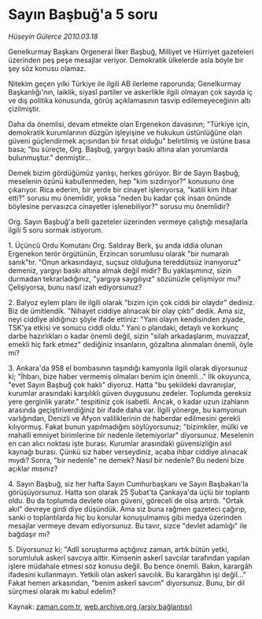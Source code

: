 # Sayın Başbuğ'a 5 soru

*Hüseyin Gülerce 2010.03.18*

<td class="columnist-detail">
<p>Genelkurmay Başkanı Orgeneral İlker Başbuğ, Milliyet ve Hürriyet gazeteleri üzerinden peş peşe mesajlar veriyor. Demokratik ülkelerde asla böyle bir şey söz konusu olamaz.</p>
<p>
<div id="haberMetinDiv">
<p>Nitekim geçen yılki Türkiye ile ilgili AB ilerleme raporunda; Genelkurmay Başkanlığı'nın, laiklik, siyasî partiler ve askerlikle ilgili olmayan çok sayıda iç ve dış politika konusunda, görüş açıklamasının tasvip edilemeyeceğinin altı çizilmiştir.
<p> Daha da önemlisi, devam etmekte olan Ergenekon davasının; "Türkiye için, demokratik kurumlarının düzgün işleyişine ve hukukun üstünlüğüne olan güveni güçlendirmek açısından bir fırsat olduğu" belirtilmiş ve üstüne basa basa; "bu süreçte, Org. Başbuğ, yargıyı baskı altına alan yorumlarda bulunmuştur." denmiştir...
<p> Demek bizim gördüğümüz yanlışı, herkes görüyor. Bir de Sayın Başbuğ, meselenin özünü kabullenmeden, hep "kim sızdırıyor?" konusunu öne çıkarıyor. Rica ederim, bir yerde bir cinayet işleniyorsa, "katili kim ihbar etti?" sorusu mu önemlidir, yoksa "neden bu kadar çok insan önünde böylesine pervasızca cinayetler işlenebiliyor?" sorusu mu önemlidir?
<p> Org. Sayın Başbuğ'a belli gazeteler üzerinden vermeye çalıştığı mesajlarla ilgili 5 soru sormak istiyorum.
<p> 1. Üçüncü Ordu Komutanı Org. Saldıray Berk, şu anda iddia olunan Ergenekon terör örgütünün, Erzincan sorumlusu olarak "bir numaralı sanık"tır. "Onun arkasındayız, suçsuz olduğuna tereddütsüz inanıyoruz" demeniz, yargıyı baskı altına almak değil midir? Bu yaklaşımınız, sizin durmadan tekrarladığınız, "yargıya saygılıyız" sözünüzle çelişmiyor mu? Çelişiyorsa, bunu nasıl izah ediyorsunuz?
<p> 2. Balyoz eylem planı ile ilgili olarak "bizim için çok ciddi bir olaydır" dediniz. Biz de ümitlendik. "Nihayet ciddiye alınacak bir olay çıktı" dedik. Ama siz, neyi ciddiye aldığınızı şöyle ifade ettiniz: "Yani olayın kendisinden ziyade, TSK'ya etkisi ve sonucu ciddi oldu." Yani o plandaki, detaylı ve korkunç darbe hazırlıkları o kadar önemli değil, sizin "silah arkadaşlarım, muvazzaf, emekli hiç fark etmez" dediğiniz insanların, gözaltına alınmaları önemli, öyle mi?
<p> 3. Ankara'da 958 el bombasının taşındığı kamyonla ilgili olarak diyorsunuz ki; "İhbarı, bize haber vermemiş olmaları benim için önemli..." İlk okuyunca, "evet Sayın Başbuğ çok haklı" diyoruz. Hatta "bu şekildeki davranışlar, kurumlar arasındaki karşılıklı güven duygusunu zedeler. Toplumda gereksiz yere gerginlik yaratır." tespitiniz çok isabetli. Ancak, o kadar uzun izahların arasında geçiştiriverdiğiniz bir ifade daha var. İlgili yönerge, bu kamyonun varlığından, Denizli ve Afyon valiliklerinin de haberdar edilmesini gerekli kılıyormuş. Fakat bunun yapılmadığını söylüyorsunuz; "bizimkiler, mülki ve mahalli emniyet birimlerine bir nedenle iletemiyorlar" diyorsunuz. Meselenin en can alıcı noktası işte burası. Kurumlar arasındaki güvensizliğin asıl kaynağı burası. Çünkü siz haber verseydiniz, acaba ihbar ciddiye alınacak mıydı? Sonra, "bir nedenle" ne demek? Nasıl bir nedenle? Bu nedeni bize açıklar mısınız?
<p> 4. Sayın Başbuğ, siz her hafta Sayın Cumhurbaşkanı ve Sayın Başbakan'la görüşüyorsunuz. Hatta son olarak 25 Şubat'ta Çankaya'da üçlü bir toplantı oldu. Bu da toplumda devlete olan güveni, göreceli de olsa artırdı. "Ortak akıl" devreye girdi diye düşündük. Ama siz buna rağmen gazeteci çağırıp, sanki o toplantılarda hiç bu konular konuşulmamış gibi medya üzerinden mesajlar vermeye devam ediyorsunuz. Bu tavır, sizce "devlet adamlığı" ile bağdaşır mı?
<p> 5. Diyorsunuz ki; "Adlî soruşturma açtığınız zaman, artık bütün yetki, sorumluluk askerî savcıya aittir. Kimsenin askerî savcılar tarafından yapılan işlere müdahale etmesi söz konusu değil. Bu bence önemli. Bakın, karargâh ifadesini kullanmayın. Yetkili olan askerî savcılık. Bu karargâhın işi değil..." Fakat hemen arkasından, "benim askerî savcım" diyorsunuz. Bunu, bir dil sürçmesi olarak mı kabul edelim? </p></p></p></p></p></p></p></p></p></div>
</p>
<a href="http://web.archive.org/web/20110107130714/mailto:h.gulerce@zaman.com.tr">
</a></td>

Kaynak: [zaman.com.tr](http://zaman.com.tr/yazar.do?yazino=962946), [web.archive.org (arşiv bağlantısı)](http://web.archive.org/web/20110107130714/http://www.zaman.com.tr/yazar.do?yazino=962946)

